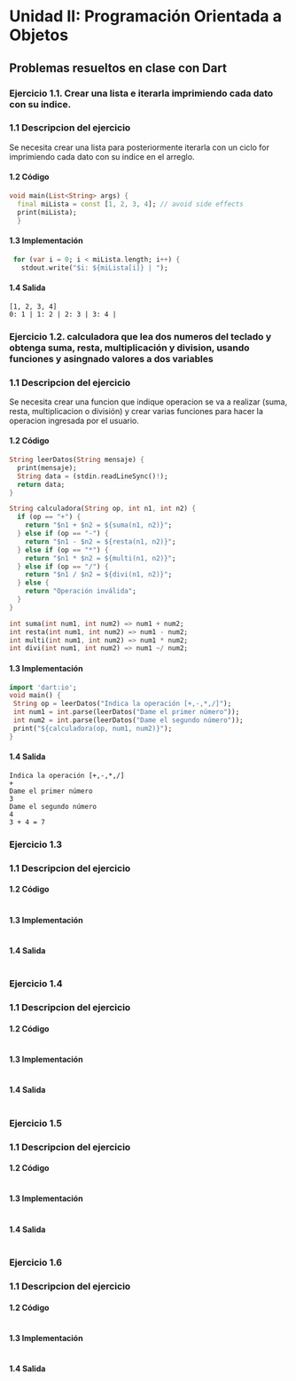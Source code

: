 # Unidad II: Programación Orientada a Objetos
## Problemas resueltos en clase con Dart
### Ejercicio 1.1. Crear una lista e iterarla imprimiendo cada dato con su indice.
### 1.1 Descripcion del ejercicio
  Se necesita crear una lista para posteriormente iterarla con un ciclo for imprimiendo cada dato con su indice en el arreglo.
#### 1.2 Código
```dart
void main(List<String> args) {
  final miLista = const [1, 2, 3, 4]; // avoid side effects
  print(miLista);
  }
```
 #### 1.3 Implementación
 ```dart
  for (var i = 0; i < miLista.length; i++) {
    stdout.write("$i: ${miLista[i]} | ");
 ```
#### 1.4 Salida
```
[1, 2, 3, 4]
0: 1 | 1: 2 | 2: 3 | 3: 4 | 
```

### Ejercicio 1.2. calculadora que lea dos numeros del teclado y obtenga suma, resta, multiplicación y division, usando funciones y asingnado valores a dos variables
### 1.1 Descripcion del ejercicio
  Se necesita crear una funcion que indique operacion se va a realizar (suma, resta, multiplicacion o división) y crear varias funciones para hacer la operacion ingresada por el usuario. 
#### 1.2 Código
```dart
String leerDatos(String mensaje) {
  print(mensaje);
  String data = (stdin.readLineSync()!);
  return data;
}

String calculadora(String op, int n1, int n2) {
  if (op == "+") {
    return "$n1 + $n2 = ${suma(n1, n2)}";
  } else if (op == "-") {
    return "$n1 - $n2 = ${resta(n1, n2)}";
  } else if (op == "*") {
    return "$n1 * $n2 = ${multi(n1, n2)}";
  } else if (op == "/") {
    return "$n1 / $n2 = ${divi(n1, n2)}";
  } else {
    return "Operación inválida";
  }
}

int suma(int num1, int num2) => num1 + num2;
int resta(int num1, int num2) => num1 - num2;
int multi(int num1, int num2) => num1 * num2;
int divi(int num1, int num2) => num1 ~/ num2;
```
 #### 1.3 Implementación
 ```dart
 import 'dart:io';
void main() {
  String op = leerDatos("Indica la operación [+,-,*,/]");
  int num1 = int.parse(leerDatos("Dame el primer número"));
  int num2 = int.parse(leerDatos("Dame el segundo número"));
  print("${calculadora(op, num1, num2)}");
}
 ```
#### 1.4 Salida
```
Indica la operación [+,-,*,/]
+
Dame el primer número
3
Dame el segundo número
4
3 + 4 = 7
```

### Ejercicio 1.3
### 1.1 Descripcion del ejercicio
  
#### 1.2 Código
```dart

```
 #### 1.3 Implementación
 ```dart
 
 ```
#### 1.4 Salida
```

```

### Ejercicio 1.4
### 1.1 Descripcion del ejercicio
  
#### 1.2 Código
```dart

```
 #### 1.3 Implementación
 ```dart
 
 ```
#### 1.4 Salida
```

```

### Ejercicio 1.5
### 1.1 Descripcion del ejercicio
  
#### 1.2 Código
```dart

```
 #### 1.3 Implementación
 ```dart
 
 ```
#### 1.4 Salida
```

```

### Ejercicio 1.6
### 1.1 Descripcion del ejercicio
  
#### 1.2 Código
```dart

```
 #### 1.3 Implementación
 ```dart
 
 ```
#### 1.4 Salida
```

```
